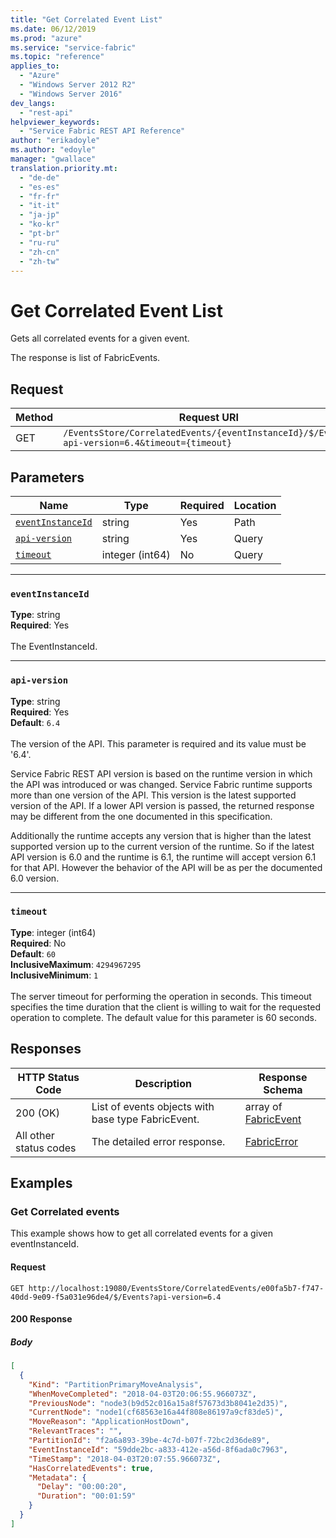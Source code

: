 ```yaml
---
title: "Get Correlated Event List"
ms.date: 06/12/2019
ms.prod: "azure"
ms.service: "service-fabric"
ms.topic: "reference"
applies_to: 
  - "Azure"
  - "Windows Server 2012 R2"
  - "Windows Server 2016"
dev_langs: 
  - "rest-api"
helpviewer_keywords: 
  - "Service Fabric REST API Reference"
author: "erikadoyle"
ms.author: "edoyle"
manager: "gwallace"
translation.priority.mt: 
  - "de-de"
  - "es-es"
  - "fr-fr"
  - "it-it"
  - "ja-jp"
  - "ko-kr"
  - "pt-br"
  - "ru-ru"
  - "zh-cn"
  - "zh-tw"
---
```

# Get Correlated Event List
Gets all correlated events for a given event.

The response is list of FabricEvents.

## Request
| Method | Request URI |
| ------ | ----------- |
| GET | `/EventsStore/CorrelatedEvents/{eventInstanceId}/$/Events?api-version=6.4&timeout={timeout}` |


## Parameters
| Name | Type | Required | Location |
| --- | --- | --- | --- |
| [`eventInstanceId`](#eventinstanceid) | string | Yes | Path |
| [`api-version`](#api-version) | string | Yes | Query |
| [`timeout`](#timeout) | integer (int64) | No | Query |

____
### `eventInstanceId`
__Type__: string <br/>
__Required__: Yes<br/>
<br/>
The EventInstanceId.

____
### `api-version`
__Type__: string <br/>
__Required__: Yes<br/>
__Default__: `6.4` <br/>
<br/>
The version of the API. This parameter is required and its value must be '6.4'.

Service Fabric REST API version is based on the runtime version in which the API was introduced or was changed. Service Fabric runtime supports more than one version of the API. This version is the latest supported version of the API. If a lower API version is passed, the returned response may be different from the one documented in this specification.

Additionally the runtime accepts any version that is higher than the latest supported version up to the current version of the runtime. So if the latest API version is 6.0 and the runtime is 6.1, the runtime will accept version 6.1 for that API. However the behavior of the API will be as per the documented 6.0 version.


____
### `timeout`
__Type__: integer (int64) <br/>
__Required__: No<br/>
__Default__: `60` <br/>
__InclusiveMaximum__: `4294967295` <br/>
__InclusiveMinimum__: `1` <br/>
<br/>
The server timeout for performing the operation in seconds. This timeout specifies the time duration that the client is willing to wait for the requested operation to complete. The default value for this parameter is 60 seconds.

## Responses

| HTTP Status Code | Description | Response Schema |
| --- | --- | --- |
| 200 (OK) | List of events objects with base type FabricEvent.<br/> | array of [FabricEvent](sfclient-v65-model-fabricevent.md) |
| All other status codes | The detailed error response.<br/> | [FabricError](sfclient-v65-model-fabricerror.md) |

## Examples

### Get Correlated events

This example shows how to get all correlated events for a given eventInstanceId.

#### Request
```
GET http://localhost:19080/EventsStore/CorrelatedEvents/e00fa5b7-f747-40dd-9e09-f5a031e96de4/$/Events?api-version=6.4
```

#### 200 Response
##### Body
```json
[
  {
    "Kind": "PartitionPrimaryMoveAnalysis",
    "WhenMoveCompleted": "2018-04-03T20:06:55.966073Z",
    "PreviousNode": "node3(b9d52c016a15a8f57673d3b8041e2d35)",
    "CurrentNode": "node1(cf68563e16a44f808e86197a9cf83de5)",
    "MoveReason": "ApplicationHostDown",
    "RelevantTraces": "",
    "PartitionId": "f2a6a893-39be-4c7d-b07f-72bc2d36de89",
    "EventInstanceId": "59dde2bc-a833-412e-a56d-8f6ada0c7963",
    "TimeStamp": "2018-04-03T20:07:55.966073Z",
    "HasCorrelatedEvents": true,
    "Metadata": {
      "Delay": "00:00:20",
      "Duration": "00:01:59"
    }
  }
]
```

